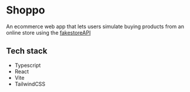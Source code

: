# Shoppo 
An ecommerce web app that lets users simulate buying products from an online store using the [fakestoreAPI](https://fakestoreapi.com/)

## Tech stack
- Typescript
- React
- Vite
- TailwindCSS
  
